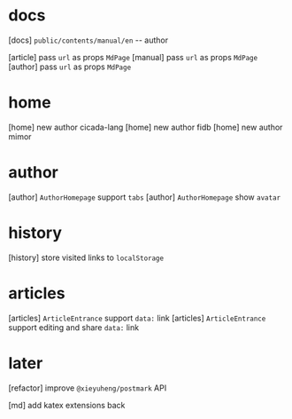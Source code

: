 # docs

[docs] `public/contents/manual/en` -- author

[article] pass `url` as props `MdPage`
[manual] pass `url` as props `MdPage`
[author] pass `url` as props `MdPage`

# home

[home] new author cicada-lang
[home] new author fidb
[home] new author mimor

# author

[author] `AuthorHomepage` support `tabs`
[author] `AuthorHomepage` show `avatar`

# history

[history] store visited links to `localStorage`

# articles

[articles] `ArticleEntrance` support `data:` link
[articles] `ArticleEntrance` support editing and share `data:` link

# later

[refactor] improve `@xieyuheng/postmark` API

[md] add katex extensions back
